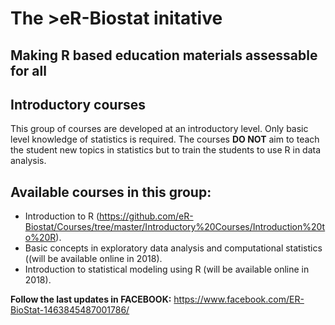 # The >eR-Biostat initative
## Making R based education materials assessable for all

## Introductory courses
This group of courses are developed at an introductory level. Only basic level knowledge of statistics is required. The courses **DO NOT** aim to teach the student new topics in statistics but to train the students to use R in data analysis.

## Available courses in this group:
* Introduction to R (https://github.com/eR-Biostat/Courses/tree/master/Introductory%20Courses/Introduction%20to%20R).
* Basic concepts in exploratory data analysis and computational statistics ((will be available online in 2018).
* Introduction to statistical modeling using R (will be available online in 2018).

**Follow the last updates in FACEBOOK:** https://www.facebook.com/ER-BioStat-1463845487001786/

